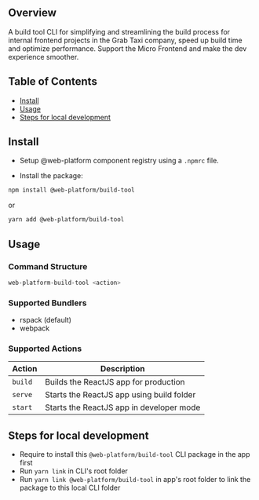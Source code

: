 ## Overview

A build tool CLI for simplifying and streamlining the build process for internal frontend projects in the Grab Taxi company, speed up build time and optimize performance. Support the Micro Frontend and make the dev experience smoother.

## Table of Contents

- [Install](#install)
- [Usage](#usage)
- [Steps for local development](#steps-for-local-development)

## Install

- Setup @web-platform component registry using a `.npmrc` file.

- Install the package:

```bash
npm install @web-platform/build-tool
```

or

```bash
yarn add @web-platform/build-tool
```

## Usage

### Command Structure

```bash
web-platform-build-tool <action>
```

### Supported Bundlers

- rspack (default)
- webpack

### Supported Actions

| Action  | Description                               |
| ------- | ----------------------------------------- |
| `build` | Builds the ReactJS app for production     |
| `serve` | Starts the ReactJS app using build folder |
| `start` | Starts the ReactJS app in developer mode  |

## Steps for local development

- Require to install this `@web-platform/build-tool` CLI package in the app first
- Run `yarn link` in CLI's root folder
- Run `yarn link @web-platform/build-tool` in app's root folder to link the package to this local CLI folder
